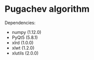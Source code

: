 # Pugachev algorithm
Dependencies:

* numpy (1.12.0)
* PyQt5 (5.8.1)
* xlrd (1.0.0)
* xlwt (1.2.0)
* xlutils (2.0.0)

